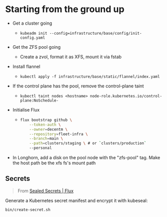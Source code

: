 # Starting from the ground up

- Get a cluster going
  - `kubeadm init --config=infrastructure/base/config/init-config.yaml`
- Get the ZFS pool going
  - Create a zvol, format it as XFS, mount it via fstab
- Install flannel
  - `kubectl apply -f infrastructure/base/static/flannel/index.yaml`
- If the control plane has the pool, remove the control-plane taint
  - `kubectl taint nodes <hostname> node-role.kubernetes.io/control-plane:NoSchedule-`
- Initialise Flux

  - ```sh
    flux bootstrap github \
        --token-auth \
        --owner=decentm \
        --repository=fleet-infra \
        --branch=main \
        --path=clusters/staging \ # or `clusters/production`
        --personal
    ```

- In Longhorn, add a disk on the pool node with the "zfs-pool" tag. Make the
    host path be the xfs fs's mount path

## Secrets

> From [Sealed Secrets | Flux](https://fluxcd.io/flux/guides/sealed-secrets/#encrypt-secrets)

Generate a Kubernetes secret manifest and encrypt it with kubeseal:

```sh
bin/create-secret.sh
```
